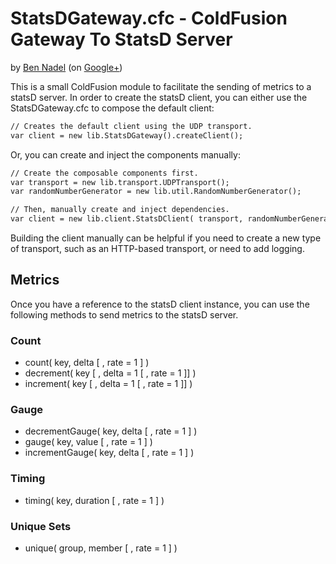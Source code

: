 
# StatsDGateway.cfc - ColdFusion Gateway To StatsD Server

by [Ben Nadel][1] (on [Google+][2])

This is a small ColdFusion module to facilitate the sending of metrics to a statsD 
server. In order to create the statsD client, you can either use the StatsDGateway.cfc
to compose the default client:

```cfm
// Creates the default client using the UDP transport.
var client = new lib.StatsDGateway().createClient();
```

Or, you can create and inject the components manually:

```cfm
// Create the composable components first.
var transport = new lib.transport.UDPTransport();
var randomNumberGenerator = new lib.util.RandomNumberGenerator();

// Then, manually create and inject dependencies.
var client = new lib.client.StatsDClient( transport, randomNumberGenerator );
```

Building the client manually can be helpful if you need to create a new type of 
transport, such as an HTTP-based transport, or need to add logging.

## Metrics

Once you have a reference to the statsD client instance, you can use the following 
methods to send metrics to the statsD server.

### Count

* count( key, delta [ , rate = 1 ] )
* decrement( key [ , delta = 1 [ , rate = 1 ]] )
* increment( key [ , delta = 1 [ , rate = 1 ]] )

### Gauge

* decrementGauge( key, delta [ , rate = 1 ] )
* gauge( key, value [ , rate = 1 ] )
* incrementGauge( key, delta [ , rate = 1 ] )

### Timing

* timing( key, duration [ , rate = 1 ] )

### Unique Sets

* unique( group, member [ , rate = 1 ] )


[1]: http://www.bennadel.com
[2]: https://plus.google.com/108976367067760160494?rel=author
